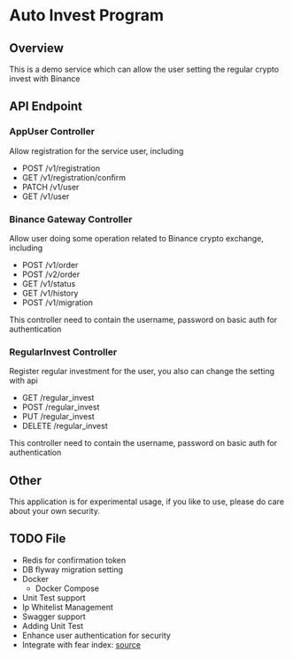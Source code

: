 # Auto Invest Program
## Overview
This is a demo service which can allow the user setting the regular crypto invest with Binance

## API Endpoint
### AppUser Controller
Allow registration for the service user, including 
  - POST /v1/registration
  - GET /v1/registration/confirm
  - PATCH /v1/user
  - GET /v1/user
### Binance Gateway Controller
Allow user doing some operation related to Binance crypto exchange, including

  - POST /v1/order
  - POST /v2/order
  - GET /v1/status
  - GET /v1/history
  - POST /v1/migration

This controller need to contain the username, password on basic auth for authentication
### RegularInvest Controller
Register regular investment for the user, you also can change the setting with api
  - GET /regular_invest
  - POST /regular_invest
  - PUT /regular_invest
  - DELETE /regular_invest

This controller need to contain the username, password on basic auth for authentication

## Other
This application is for experimental usage, if you like to use, please do care about your own security.

## TODO File
- Redis for confirmation token
- DB flyway migration setting
- Docker
  - Docker Compose
- Unit Test support
- Ip Whitelist Management
- Swagger support
- Adding Unit Test
- Enhance user authentication for security
- Integrate with fear index: [source](https://www.capmarketcap.com/en/fear-and-greed-index)